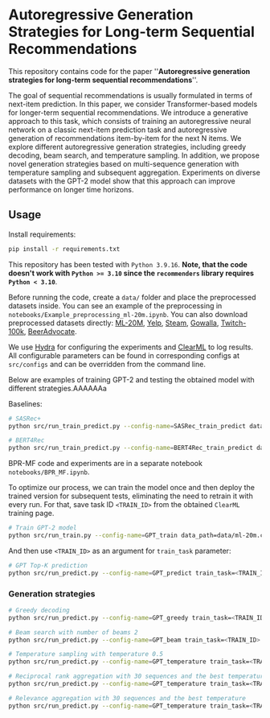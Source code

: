 # Autoregressive Generation Strategies for Long-term Sequential Recommendations

This repository contains code for the paper ''**Autoregressive generation strategies for long-term sequential recommendations**''.

The goal of sequential recommendations is usually formulated in terms of next-item prediction. In this paper, we consider Transformer-based models for longer-term sequential recommendations. We introduce a generative approach to this task, which consists of training an autoregressive neural network on a classic next-item prediction task and autoregressive generation of recommendations item-by-item for the next N items. We explore different autoregressive generation strategies, including greedy decoding, beam search, and temperature sampling. In addition, we propose novel generation strategies based on multi-sequence generation with temperature sampling and subsequent aggregation. Experiments on diverse datasets with the GPT-2 model show that this approach can improve performance on longer time horizons.

## Usage

Install requirements:
```sh
pip install -r requirements.txt
```
This repository has been tested with `Python 3.9.16`. **Note, that the code doesn't work with `Python >= 3.10` since the `recommenders` library requires `Python < 3.10`**.

Before running the code, create a `data/` folder and place the preprocessed datasets inside. You can see an example of the preprocessing in `notebooks/Example_preprocessing_ml-20m.ipynb`. You can also download preprocessed datasets directly: [ML-20M](https://anonymfile.com/3rKP/ml-20m.csv), [Yelp](https://anonymfile.com/8Bzn/yelp.csv), [Steam](https://anonymfile.com/ry5Z/steam.csv), [Gowalla](https://anonymfile.com/4a1k/gowalla.csv), [Twitch-100k](https://anonymfile.com/mLX1/twitch.csv), [BeerAdvocate](https://anonymfile.com/k6RW/beer-advocate.csv).

We use [Hydra](https://hydra.cc/) for configuring the experiments and [ClearML](`https://clear.ml/docs/latest/docs`) to log results.
All configurable parameters can be found in corresponding configs at `src/configs` and can be overridden from the command line.

Below are examples of training GPT-2 and testing the obtained model with different strategies.AAAAAAa

Baselines:
```sh
# SASRec+
python src/run_train_predict.py --config-name=SASRec_train_predict data_path=data/ml-20m.csv task_name=ml-20m_SASRec_predict dataloader.test_batch_size=256

# BERT4Rec
python src/run_train_predict.py --config-name=BERT4Rec_train_predict data_path=data/ml-20m.csv task_name=ml-20m_BERT4Rec_predict dataloader.test_batch_size=256
```

BPR-MF code and experiments are in a separate notebook `notebooks/BPR_MF.ipynb`.

To optimize our process, we can train the model once and then deploy the trained version for subsequent tests, eliminating the need to retrain it with every run. For that, save task ID `<TRAIN_ID>` from the obtained `ClearML` training page.
```sh
# Train GPT-2 model
python src/run_train.py --config-name=GPT_train data_path=data/ml-20m.csv task_name=ml-20m_GPT_predict dataloader.test_batch_size=256
```
And then use `<TRAIN_ID>` as an argument for `train_task` parameter:
```sh
# GPT Top-K prediction
python src/run_predict.py --config-name=GPT_predict train_task=<TRAIN_ID> task_name=ml-20m_GPT_predict dataloader.test_batch_size=256
```

### Generation strategies

```sh
# Greedy decoding
python src/run_predict.py --config-name=GPT_greedy train_task=<TRAIN_ID> task_name=ml-20m_GPT_greedy

# Beam search with number of beams 2
python src/run_predict.py --config-name=GPT_beam train_task=<TRAIN_ID> task_name=ml-20m_GPT_beam generation_params.num_beams=2

# Temperature sampling with temperature 0.5
python src/run_predict.py --config-name=GPT_temperature train_task=<TRAIN_ID> task_name=ml-20m_GPT_multisequence generation_params.temperature=0.5

# Reciprocal rank aggregation with 30 sequences and the best temperature
python src/run_predict.py --config-name=GPT_temperature train_task=<TRAIN_ID> task_name=ml-20m_GPT_multisequence generation_params.temperature=0.5  mode='reciprocal_rank_aggregation' generation_params.num_return_sequences=30 generation_params.top_k=10

# Relevance aggregation with 30 sequences and the best temperature
python src/run_predict.py --config-name=GPT_temperature train_task=<TRAIN_ID> task_name=ml-20m_GPT_multisequence generation_params.temperature=1.2 mode='relevance_aggregation' generation_params.num_return_sequences=30 generation_params.top_k=0
```
